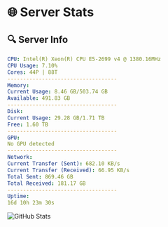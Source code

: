 # 🌐 Server Stats
## 🔍 Server Info
```yaml
CPU: Intel(R) Xeon(R) CPU E5-2699 v4 @ 1380.16MHz
CPU Usage: 7.10%
Cores: 44P | 88T
-----------------------------------
Memory:
Current Usage: 8.46 GB/503.74 GB
Available: 491.83 GB
-----------------------------------
Disk:
Current Usage: 29.28 GB/1.71 TB
Free: 1.60 TB
-----------------------------------
GPU:
No GPU detected
-----------------------------------
Network:
Current Transfer (Sent): 682.10 KB/s
Current Transfer (Received): 66.95 KB/s
Total Sent: 869.46 GB
Total Received: 181.17 GB
-----------------------------------
Uptime:
16d 10h 23m 30s
```
![GitHub Stats](https://img.shields.io/badge/Updated-2025-05-06_03:32:18-blue)